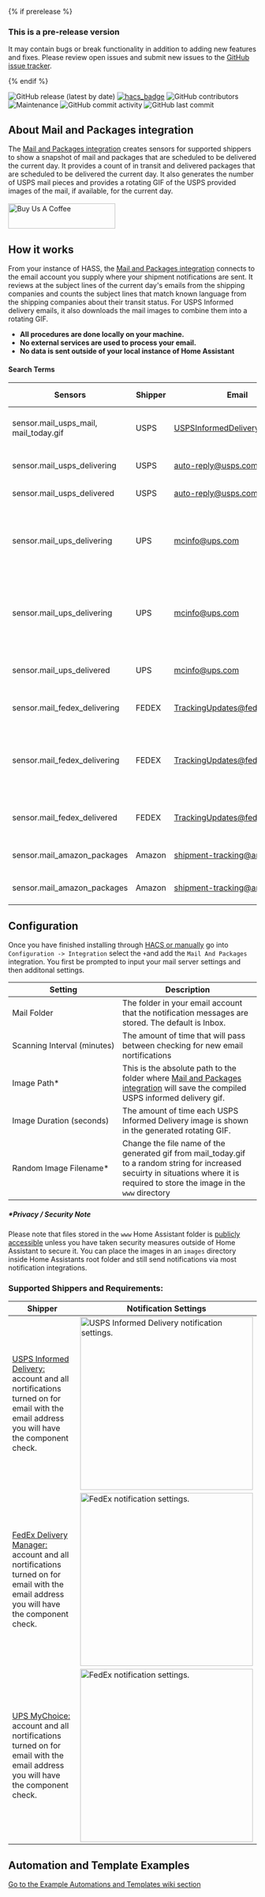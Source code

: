 {% if prerelease %}
### This is a pre-release version
It may contain bugs or break functionality in addition to adding new features and fixes. Please review open issues and submit new issues to the [GitHub issue tracker](https://github.com/moralmunky/Home-Assistant-Mail-And-Packages/issues).

{% endif %}

![GitHub release (latest by date)](https://img.shields.io/github/v/release/moralmunky/Home-Assistant-Mail-And-Packages)
[![hacs_badge](https://img.shields.io/badge/HACS-Custom-orange.svg)](https://github.com/custom-components/hacs)
![GitHub contributors](https://img.shields.io/github/contributors/moralmunky/Home-Assistant-Mail-And-Packages)
![Maintenance](https://img.shields.io/maintenance/yes/2020)
![GitHub commit activity](https://img.shields.io/github/commit-activity/m/moralmunky/Home-Assistant-Mail-And-Packages)
![GitHub last commit](https://img.shields.io/github/last-commit/moralmunky/Home-Assistant-Mail-And-Packages)

## About Mail and Packages integration

The [Mail and Packages integration](https://github.com/moralmunky/Home-Assistant-Mail-And-Packages) creates sensors for supported shippers to show a snapshot of mail and packages that are scheduled to be delivered the current day. It provides a count of in transit and delivered packages that are scheduled to be delivered the current day. It also generates the number of USPS mail pieces and provides a rotating GIF of the USPS provided images of the mail, if available, for the current day.
<br />
<br />
<a href="https://www.buymeacoffee.com/Moralmunky" target="_blank"><img src="https://github.com/moralmunky/Home-Assistant-Mail-And-Packages/blob/master/docs/coffee.png?raw=true" alt="Buy Us A Coffee" height="51px" width="217px" /></a>

## How it works

From your instance of HASS, the [Mail and Packages integration](https://github.com/moralmunky/Home-Assistant-Mail-And-Packages) connects to the email account you supply where your shipment notifications are sent. It reviews at the subject lines of the current day's emails from the shipping companies and counts the subject lines that match known language from the shipping companies about their transit status. For USPS Informed delivery emails, it also downloads the mail images to combine them into a rotating GIF.

* **All procedures are done locally on your machine.**
* **No external services are used to process your email.**
* **No data is sent outside of your local instance of Home Assistant**

#### Search Terms

Sensors | Shipper | Email | Subject | Body Text
--- | --- | --- | --- | ---
sensor.mail_usps_mail, mail_today.gif |USPS | USPSInformedDelivery@usps.gov|Informed Delivery Daily Digest|none
sensor.mail_usps_delivering |USPS | auto-reply@usps.com|Expected Delivery on|out for delivery
sensor.mail_usps_delivered |USPS | auto-reply@usps.com|Item Delivered|none
sensor.mail_ups_delivering |UPS | mcinfo@ups.com|UPS Update: Package Scheduled for Delivery Today|none
sensor.mail_ups_delivering |UPS | mcinfo@ups.com|UPS Update: Follow Your Delivery on a Live Map|none
sensor.mail_ups_delivered |UPS | mcinfo@ups.com|Your UPS Package was delivered|none
sensor.mail_fedex_delivering |FEDEX | TrackingUpdates@fedex.com |Delivery scheduled for today|none
sensor.mail_fedex_delivering |FEDEX | TrackingUpdates@fedex.com |Your package is scheduled for delivery today|none
sensor.mail_fedex_delivered |FEDEX | TrackingUpdates@fedex.com |Your package has been delivered|none
sensor.mail_amazon_packages |Amazon |shipment-tracking@amazon.com|none|regex order numbers
sensor.mail_amazon_packages |Amazon |shipment-tracking@amazon.ca|none |regex order numbers

## Configuration
Once you have finished installing through [HACS or manually](https://github.com/moralmunky/Home-Assistant-Mail-And-Packages#installation) go into ```Configuration -> Integration``` select the ```+```and add the ```Mail And Packages``` integration. You first be prompted to input your mail server settings and then additonal settings.

Setting | Description
--- | ---
Mail Folder| The folder in your email account that the notification messages are stored. The default is Inbox.
<nobr>Scanning Interval (minutes)</nobr>| The amount of time that will pass between checking for new email nortifications
Image Path* | This is the absolute path to the folder where [Mail and Packages integration](https://github.com/moralmunky/Home-Assistant-Mail-And-Packages) will save the compiled USPS informed delivery gif.
<nobr>Image Duration (seconds)</nobr> | The amount of time each USPS Informed Delivery image is shown in the generated rotating GIF.
<nobr>Random Image Filename*</nobr> | Change the file name of the generated gif from mail_today.gif to a random string for increased secuirty in situations where it is required to store the  image in the ```www``` directory

##### *Privacy / Security Note
Please note that files stored in the ```www``` Home Assistant folder is [publicly accessible](https://www.home-assistant.io/integrations/http/#hosting-files) unless you have taken security measures outside of Home Assistant to secure it. You can place the images in an ```images``` directory inside Home Assistants root folder and still send notifications via most notification integrations.

### Supported Shippers and Requirements:
Shipper | Notification Settings
------------ | -------------
[USPS Informed Delivery:](https://informeddelivery.usps.com/) account and all nortifications turned on for email with the email address you will have the component check.|<img src="https://github.com/moralmunky/Home-Assistant-Mail-And-Packages/raw/master/docs/USPS_Delivery_Notifications.jpg" alt="USPS Informed Delivery notification settings."  width="350"/>
[FedEx Delivery Manager:](https://www.fedex.com/apps/fdmenrollment/) account and all nortifications turned on for email with the email address you will have the component check.|<img src="https://github.com/moralmunky/Home-Assistant-Mail-And-Packages/raw/master/docs/FedEx_Delivery_Notifications.jpg" alt="FedEx notification settings."  width="350"/>
[UPS MyChoice:](https://www.ups.com/us/en/services/tracking/mychoice.page) account and all nortifications turned on for email with the email address you will have the component check.|<img src="https://github.com/moralmunky/Home-Assistant-Mail-And-Packages/raw/master/docs/UPS_My_Choice_Notifications.jpg" alt="FedEx notification settings."  width="350"/>

## Automation and Template Examples
[Go to the Example Automations and Templates wiki section](https://github.com/moralmunky/Home-Assistant-Mail-And-Packages/wiki/Example-Automations-and-Templates#delivery-summary-text-sensor-template-example)
